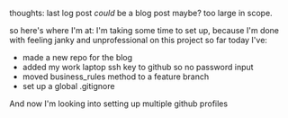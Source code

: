 thoughts: last log post *could* be a blog post maybe? too large in scope.

so here's where I'm at:
I'm taking some time to set up, because I'm done with feeling janky and unprofessional on this project
so far today I've:
* made a new repo for the blog
* added my work laptop ssh key to github so no password input
* moved business_rules method to a feature branch
* set up a global .gitignore

And now I'm looking into setting up multiple github profiles

